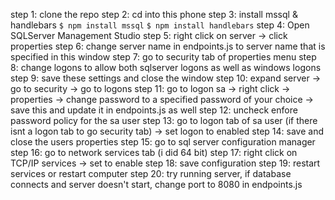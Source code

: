 step 1: clone the repo
step 2: cd into this phone 
step 3: install mssql & handlebars
`$ npm install mssql`
`$ npm install handlebars`
step 4: Open SQLServer Management Studio
step 5: right click on server -> click properties
step 6: change server name in endpoints.js to server name that is specified in this window
step 7: go to security tab of properties menu
step 8: change logons to allow both sqlserver logons as well as windows logons
step 9: save these settings and close the window
step 10: expand server -> go to security -> go to logons
step 11: go to logon sa -> right click -> properties -> change password to a specified password of your choice -> save this and update it in endpoints.js as well
step 12: uncheck enfore password policy for the sa user
step 13: go to logon tab of sa user (if there isnt a logon tab to go security tab) -> set logon to enabled
step 14: save and close the users properties
step 15: go to sql server configuration manager
step 16: go to network services tab (i did 64 bit)
step 17: right click on TCP/IP services -> set to enable
step 18: save configuration
step 19: restart services or restart computer
step 20: try running server, if database connects and server doesn't start, change port to 8080 in endpoints.js

